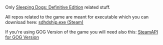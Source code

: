 Only [Sleeping Dogs: Definitive Edition](https://store.steampowered.com/app/307690/Sleeping_Dogs_Definitive_Edition/) related stuff.

All repos related to the game are meant for executable which you can download here: [sdhdship.exe (Steam)](https://mega.nz/file/fK5SWARD#1fAWkxAHaKCIMDaJ5XAQKvjs6gK4RCQo5ZlvvtHWtVw)

If you're using GOG Version of the game you will need also this: [SteamAPI for GOG Version](https://github.com/SDmodding/SteamAPI_Offline/releases/latest/download/Release.rar)
